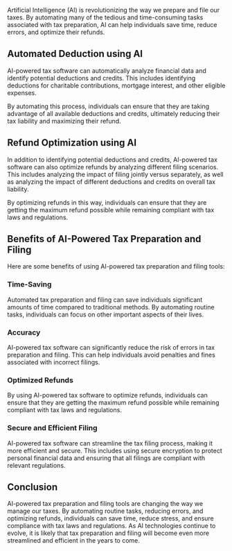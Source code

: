 
Artificial Intelligence (AI) is revolutionizing the way we prepare and file our taxes. By automating many of the tedious and time-consuming tasks associated with tax preparation, AI can help individuals save time, reduce errors, and optimize their refunds.

Automated Deduction using AI
----------------------------

AI-powered tax software can automatically analyze financial data and identify potential deductions and credits. This includes identifying deductions for charitable contributions, mortgage interest, and other eligible expenses.

By automating this process, individuals can ensure that they are taking advantage of all available deductions and credits, ultimately reducing their tax liability and maximizing their refund.

Refund Optimization using AI
----------------------------

In addition to identifying potential deductions and credits, AI-powered tax software can also optimize refunds by analyzing different filing scenarios. This includes analyzing the impact of filing jointly versus separately, as well as analyzing the impact of different deductions and credits on overall tax liability.

By optimizing refunds in this way, individuals can ensure that they are getting the maximum refund possible while remaining compliant with tax laws and regulations.

Benefits of AI-Powered Tax Preparation and Filing
-------------------------------------------------

Here are some benefits of using AI-powered tax preparation and filing tools:

### Time-Saving

Automated tax preparation and filing can save individuals significant amounts of time compared to traditional methods. By automating routine tasks, individuals can focus on other important aspects of their lives.

### Accuracy

AI-powered tax software can significantly reduce the risk of errors in tax preparation and filing. This can help individuals avoid penalties and fines associated with incorrect filings.

### Optimized Refunds

By using AI-powered tax software to optimize refunds, individuals can ensure that they are getting the maximum refund possible while remaining compliant with tax laws and regulations.

### Secure and Efficient Filing

AI-powered tax software can streamline the tax filing process, making it more efficient and secure. This includes using secure encryption to protect personal financial data and ensuring that all filings are compliant with relevant regulations.

Conclusion
----------

AI-powered tax preparation and filing tools are changing the way we manage our taxes. By automating routine tasks, reducing errors, and optimizing refunds, individuals can save time, reduce stress, and ensure compliance with tax laws and regulations. As AI technologies continue to evolve, it is likely that tax preparation and filing will become even more streamlined and efficient in the years to come.

